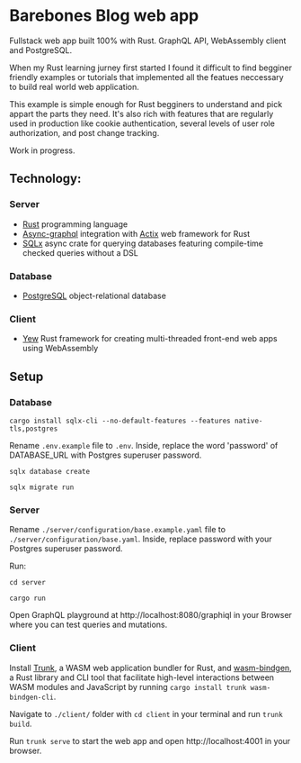 # Barebones Blog web app

Fullstack web app built 100% with Rust. GraphQL API, WebAssembly client and PostgreSQL.

When my Rust learning jurney first started I found it difficult to find begginer friendly examples or tutorials that implemented all the featues neccessary to build real world web application.

This example is simple enough for Rust begginers to understand and pick appart the parts they need. It's also rich with features that are regularly used in production like cookie authentication, several levels of user role authorization, and post change tracking.

Work in progress.

## Technology:

### Server
- [Rust](https://www.rust-lang.org/) programming language
- [Async-graphql](https://github.com/async-graphql/async-graphql) integration with [Actix](https://actix.rs/) web framework for Rust
- [SQLx](https://github.com/launchbadge/sqlx) async crate for querying databases featuring compile-time checked queries without a DSL

### Database
- [PostgreSQL](https://www.postgresql.org/) object-relational database

### Client
- [Yew](https://yew.rs/) Rust framework for creating multi-threaded front-end web apps using WebAssembly


## Setup

### Database

`cargo install sqlx-cli --no-default-features --features native-tls,postgres`

Rename `.env.example` file to `.env`. Inside, replace the word 'password' of DATABASE_URL with Postgres superuser password.

`sqlx database create`

`sqlx migrate run`

### Server

Rename `./server/configuration/base.example.yaml` file to `./server/configuration/base.yaml`. Inside, replace password with your Postgres superuser password.

Run:
```
cd server

cargo run
```

Open GraphQL playground at http://localhost:8080/graphiql in your Browser where you can test queries and mutations.

### Client

Install [Trunk](https://trunkrs.dev/), a WASM web application bundler for Rust, and [wasm-bindgen](https://rustwasm.github.io/wasm-bindgen/), a Rust library and CLI tool that facilitate high-level interactions between WASM modules and JavaScript by running `cargo install trunk wasm-bindgen-cli`.

Navigate to `./client/` folder with `cd client` in your terminal and run `trunk build`.

Run `trunk serve` to start the web app and open http://localhost:4001 in your browser.